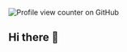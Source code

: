 ![Profile view counter on GitHub](https://komarev.com/ghpvc/?username=jonz-dsgn)

## Hi there 👋

<!--
**jonz-dsgn/jonz-dsgn** is a ✨ _special_ ✨ repository because its `README.md` (this file) appears on your GitHub profile.

Here are some ideas to get you started:

* 🔭 I’m currently working on ...
* 🌱 I’m currently learning Javascript, React, MERN etc.
* 👯 I’m looking to collaborate on ...
* 🤔 I’m looking for help with ...
* 💬 Ask me about ...
* 📫 How to reach me: @mail
* 😄 Pronouns: ...
* ⚡ Fun fact: ...
-->
